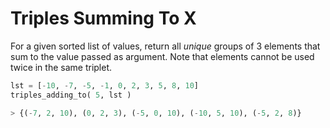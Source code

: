# Triples Summing To X

For a given sorted list of values, return all *unique* groups of 3 elements that sum to the value passed as argument. Note that elements cannot be used twice in the same triplet.

```python
lst = [-10, -7, -5, -1, 0, 2, 3, 5, 8, 10]
triples_adding_to( 5, lst )

> {(-7, 2, 10), (0, 2, 3), (-5, 0, 10), (-10, 5, 10), (-5, 2, 8)}
```
